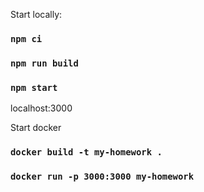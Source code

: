 Start locally:

### `npm ci`
### `npm run build`
### `npm start`

localhost:3000


Start docker 

### `docker build -t my-homework .`
### `docker run -p 3000:3000 my-homework`


